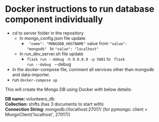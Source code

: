 # Docker instructions to run database component individually

* cd to server folder in the repository
    * In mongo_config.json file update 
        - <code> "name": "MONGODB_HOSTNAME"</code> value from  <code>"value": "mongodb" </code> to <code>"value": "localhost" </code>
    * In run_dev_server.sh file update
        - <code>flask run --debug -h 0.0.0.0 -p 5001</code> to <code> flask run --debug </code> --debug </code>
* In the docker-compose file, comment all services other than mongodb and data-importer.
* run <code>docker-compose up</code>

This will create the Mongo DB using Docker with below details:


<b>DB name: </b>volunteers_db  
<b>Collection: </b>shifts (has 3 documents to start with)  
<b>Connection String: </b>mongodb://localhost:27017/ (for pymongo: client = MongoClient('localhost', 27017))